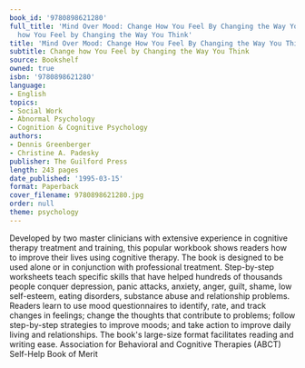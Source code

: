 ```yaml
---
book_id: '9780898621280'
full_title: 'Mind Over Mood: Change How You Feel By Changing the Way You Think: Change
  how You Feel by Changing the Way You Think'
title: 'Mind Over Mood: Change How You Feel By Changing the Way You Think'
subtitle: Change how You Feel by Changing the Way You Think
source: Bookshelf
owned: true
isbn: '9780898621280'
language:
- English
topics:
- Social Work
- Abnormal Psychology
- Cognition & Cognitive Psychology
authors:
- Dennis Greenberger
- Christine A. Padesky
publisher: The Guilford Press
length: 243 pages
date_published: '1995-03-15'
format: Paperback
cover_filename: 9780898621280.jpg
order: null
theme: psychology
---
```

Developed by two master clinicians with extensive experience in cognitive therapy treatment and training, this popular workbook shows readers how to improve their lives using cognitive therapy. The book is designed to be used alone or in conjunction with professional treatment. Step-by-step worksheets teach specific skills that have helped hundreds of thousands people conquer depression, panic attacks, anxiety, anger, guilt, shame, low self-esteem, eating disorders, substance abuse and relationship problems. Readers learn to use mood questionnaires to identify, rate, and track changes in feelings; change the thoughts that contribute to problems; follow step-by-step strategies to improve moods; and take action to improve daily living and relationships. The book's large-size format facilitates reading and writing ease.
Association for Behavioral and Cognitive Therapies (ABCT) Self-Help Book of Merit
